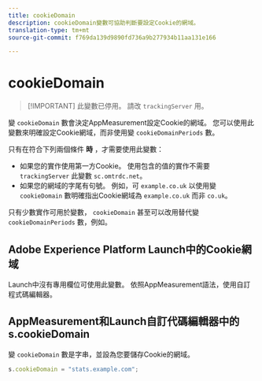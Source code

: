 ```yaml
---
title: cookieDomain
description: cookieDomain變數可協助判斷要設定Cookie的網域。
translation-type: tm+mt
source-git-commit: f769da139d9890fd736a9b277934b11aa131e166

---
```



# cookieDomain

> [!IMPORTANT] 此變數已停用。 請改 `trackingServer` 用。

變 `cookieDomain` 數會決定AppMeasurement設定Cookie的網域。 您可以使用此變數來明確設定Cookie網域，而非使用變 `cookieDomainPeriods` 數。

只有在符合下列兩個條件 **時** ，才需要使用此變數：

* 如果您的實作使用第一方Cookie。 使用包含的值的實作不需要 `trackingServer` 此變數 `sc.omtrdc.net`。
* 如果您的網域的字尾有句號。 例如，可 `example.co.uk` 以使用變 `cookieDomain` 數明確指出Cookie網域為 `example.co.uk` 而非 `co.uk`。

只有少數實作可用於變數， `cookieDomain` 甚至可以改用替代變 `cookieDomainPeriods` 數，例如。

## Adobe Experience Platform Launch中的Cookie網域

Launch中沒有專用欄位可使用此變數。 依照AppMeasurement語法，使用自訂程式碼編輯器。

## AppMeasurement和Launch自訂代碼編輯器中的s.cookieDomain

變 `cookieDomain` 數是字串，並設為您要儲存Cookie的網域。

```js
s.cookieDomain = "stats.example.com";
```
